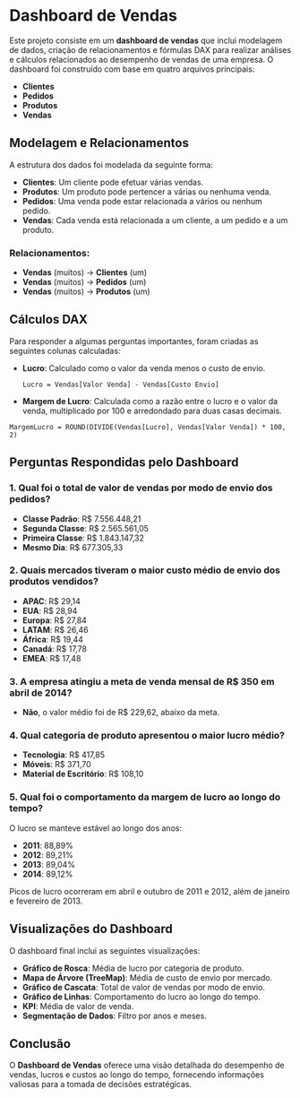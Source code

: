 # Dashboard de Vendas

Este projeto consiste em um **dashboard de vendas** que inclui modelagem de dados, criação de relacionamentos e fórmulas DAX para realizar análises e cálculos relacionados ao desempenho de vendas de uma empresa. O dashboard foi construído com base em quatro arquivos principais:

- **Clientes**
- **Pedidos**
- **Produtos**
- **Vendas**

## Modelagem e Relacionamentos

A estrutura dos dados foi modelada da seguinte forma:

- **Clientes**: Um cliente pode efetuar várias vendas.
- **Produtos**: Um produto pode pertencer a várias ou nenhuma venda.
- **Pedidos**: Uma venda pode estar relacionada a vários ou nenhum pedido.
- **Vendas**: Cada venda está relacionada a um cliente, a um pedido e a um produto.

### Relacionamentos:

- **Vendas** (muitos) → **Clientes** (um)
- **Vendas** (muitos) → **Pedidos** (um)
- **Vendas** (muitos) → **Produtos** (um)

## Cálculos DAX

Para responder a algumas perguntas importantes, foram criadas as seguintes colunas calculadas:

- **Lucro**: Calculado como o valor da venda menos o custo de envio.
  
  ```DAX
  Lucro = Vendas[Valor Venda] - Vendas[Custo Envio]

- **Margem de Lucro**: Calculada como a razão entre o lucro e o valor da venda, multiplicado por 100 e arredondado para duas casas decimais.

```DAX
MargemLucro = ROUND(DIVIDE(Vendas[Lucro], Vendas[Valor Venda]) * 100, 2)
```
## Perguntas Respondidas pelo Dashboard

### 1. Qual foi o total de valor de vendas por modo de envio dos pedidos?

- **Classe Padrão**: R$ 7.556.448,21
- **Segunda Classe**: R$ 2.565.561,05
- **Primeira Classe**: R$ 1.843.147,32
- **Mesmo Dia**: R$ 677.305,33

### 2. Quais mercados tiveram o maior custo médio de envio dos produtos vendidos?

- **APAC**: R$ 29,14
- **EUA**: R$ 28,94
- **Europa**: R$ 27,84
- **LATAM**: R$ 26,46
- **África**: R$ 19,44
- **Canadá**: R$ 17,78
- **EMEA**: R$ 17,48

### 3. A empresa atingiu a meta de venda mensal de R$ 350 em abril de 2014?

- **Não**, o valor médio foi de R$ 229,62, abaixo da meta.

### 4. Qual categoria de produto apresentou o maior lucro médio?

- **Tecnologia**: R$ 417,85
- **Móveis**: R$ 371,70
- **Material de Escritório**: R$ 108,10

### 5. Qual foi o comportamento da margem de lucro ao longo do tempo?

O lucro se manteve estável ao longo dos anos:

- **2011**: 88,89%
- **2012**: 89,21%
- **2013**: 89,04%
- **2014**: 89,12%

Picos de lucro ocorreram em abril e outubro de 2011 e 2012, além de janeiro e fevereiro de 2013.

## Visualizações do Dashboard

O dashboard final inclui as seguintes visualizações:

- **Gráfico de Rosca**: Média de lucro por categoria de produto.
- **Mapa de Árvore (TreeMap)**: Média de custo de envio por mercado.
- **Gráfico de Cascata**: Total de valor de vendas por modo de envio.
- **Gráfico de Linhas**: Comportamento do lucro ao longo do tempo.
- **KPI**: Média de valor de venda.
- **Segmentação de Dados**: Filtro por anos e meses.

## Conclusão

O **Dashboard de Vendas** oferece uma visão detalhada do desempenho de vendas, lucros e custos ao longo do tempo, fornecendo informações valiosas para a tomada de decisões estratégicas.
